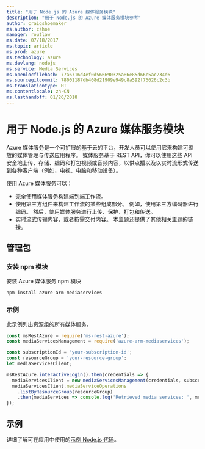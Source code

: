 ```yaml
---
title: "用于 Node.js 的 Azure 媒体服务模块"
description: "用于 Node.js 的 Azure 媒体服务模块参考"
author: craigshoemaker
ms.author: cshoe
manager: routlaw
ms.date: 07/18/2017
ms.topic: article
ms.prod: azure
ms.technology: azure
ms.devlang: nodejs
ms.service: Media Services
ms.openlocfilehash: 77a6716d4ef0d566690325a86e85d66c5ac234d6
ms.sourcegitcommit: 78001187db408d21909e949c8a592f76626c2c3b
ms.translationtype: HT
ms.contentlocale: zh-CN
ms.lasthandoff: 01/26/2018
---
```

# <a name="azure-media-services-modules-for-nodejs"></a>用于 Node.js 的 Azure 媒体服务模块

Azure 媒体服务是一个可扩展的基于云的平台，开发人员可以使用它来构建可缩放的媒体管理与传送应用程序。 媒体服务基于 REST API，你可以使用这些 API 安全地上传、存储、编码和打包视频或音频内容，以供点播以及以实时流形式传送到各种客户端（例如，电视、电脑和移动设备）。

使用 Azure 媒体服务可以：
- 完全使用媒体服务构建端到端工作流。 
- 使用第三方组件来构建工作流的某些组成部分。 例如，使用第三方编码器进行编码。 然后，使用媒体服务进行上传、保护、打包和传送。
- 实时流式传输内容，或者按需交付内容。 本主题还提供了其他相关主题的链接。

## <a name="management-package"></a>管理包

### <a name="install-the-npm-module"></a>安装 npm 模块

安装 Azure 媒体服务 npm 模块

```bash
npm install azure-arm-mediaservices
```

### <a name="example"></a>示例

此示例列出资源组的所有媒体服务。

```javascript
const msRestAzure = require('ms-rest-azure');
const mediaServicesManagement = require('azure-arm-mediaservices');

const subscriptionId = 'your-subscription-id';
const resourceGroup = 'your-resource-group';
let mediaServicesClient;

msRestAzure.interactiveLogin().then(credentials => {
  mediaServicesClient = new mediaServicesManagement(credentials, subscriptionId);
  mediaServicesClient.mediaServiceOperations
    .listByResourceGroup(resourceGroup)
    .then(mediaServices => console.log('Retrieved media services: ', mediaServices));
});
```

## <a name="samples"></a>示例

详细了解可在应用中使用的[示例 Node.js 代码](https://azure.microsoft.com/resources/samples/?platform=nodejs)。
